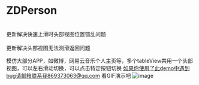 # ZDPerson
<br>
更新解决快速上滑时头部视图位置错乱问题
<br/>
<br>
更新解决头部视图无法测滑返回问题
<br/>


模仿大部分APP，如微博，网易云音乐个人主页等，多个tableView共用一个头部视图，可以左右滑动切换，可以点击特定按钮切换
如果你使用了此demo中遇到bug请邮箱联系我869373063@qq.com
看GIF演示吧
![image](https://github.com/zhaoduo/ZDPerson/blob/master/ZDPerson/image/person.gif)
